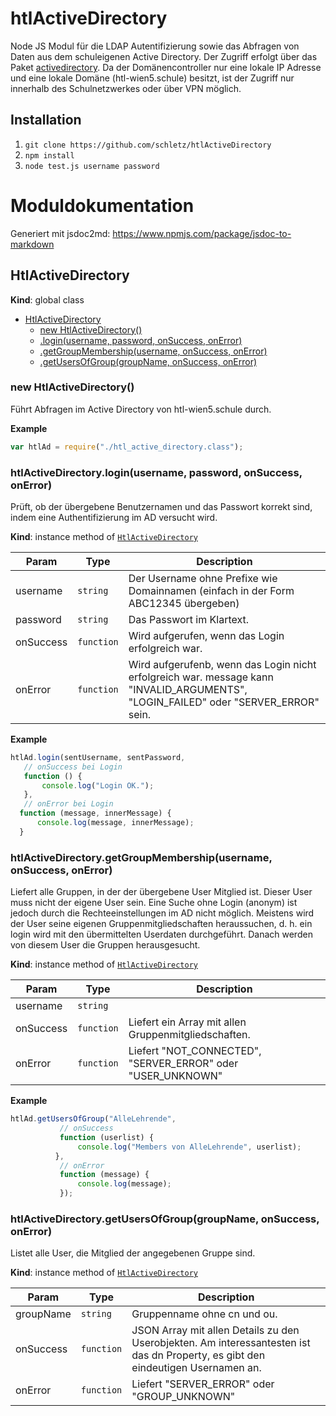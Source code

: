 # htlActiveDirectory
Node JS Modul für die LDAP Autentifizierung sowie das Abfragen von Daten aus dem schuleigenen
Active Directory. Der Zugriff erfolgt über das Paket [activedirectory](https://www.npmjs.com/package/activedirectory).
Da der Domänencontroller nur eine lokale IP Adresse und eine lokale Domäne (htl-wien5.schule) besitzt,
ist der Zugriff nur innerhalb des Schulnetzwerkes oder über VPN möglich.

## Installation
1. `git clone https://github.com/schletz/htlActiveDirectory`
2. `npm install`
3. `node test.js username password`

# Moduldokumentation
Generiert mit jsdoc2md: https://www.npmjs.com/package/jsdoc-to-markdown

<a name="HtlActiveDirectory"></a>

## HtlActiveDirectory
**Kind**: global class  

* [HtlActiveDirectory](#HtlActiveDirectory)
    * [new HtlActiveDirectory()](#new_HtlActiveDirectory_new)
    * [.login(username, password, onSuccess, onError)](#HtlActiveDirectory+login)
    * [.getGroupMembership(username, onSuccess, onError)](#HtlActiveDirectory+getGroupMembership)
    * [.getUsersOfGroup(groupName, onSuccess, onError)](#HtlActiveDirectory+getUsersOfGroup)

<a name="new_HtlActiveDirectory_new"></a>

### new HtlActiveDirectory()
Führt Abfragen im Active Directory von htl-wien5.schule durch.

**Example**  
```js
var htlAd = require("./htl_active_directory.class");
```
<a name="HtlActiveDirectory+login"></a>

### htlActiveDirectory.login(username, password, onSuccess, onError)
Prüft, ob der übergebene Benutzernamen und das Passwort korrekt sind, indem eine 
Authentifizierung im AD versucht wird.

**Kind**: instance method of <code>[HtlActiveDirectory](#HtlActiveDirectory)</code>  

| Param | Type | Description |
| --- | --- | --- |
| username | <code>string</code> | Der Username ohne Prefixe wie Domainnamen (einfach in der Form ABC12345  übergeben) |
| password | <code>string</code> | Das Passwort im Klartext. |
| onSuccess | <code>function</code> | Wird aufgerufen, wenn das Login erfolgreich war. |
| onError | <code>function</code> | Wird aufgerufenb, wenn das Login nicht erfolgreich war. message kann "INVALID_ARGUMENTS", "LOGIN_FAILED" oder "SERVER_ERROR" sein. |

**Example**  
```js
htlAd.login(sentUsername, sentPassword,
   // onSuccess bei Login
   function () {
       console.log("Login OK.");
   },
   // onError bei Login 
  function (message, innerMessage) {
      console.log(message, innerMessage);
  }
```
<a name="HtlActiveDirectory+getGroupMembership"></a>

### htlActiveDirectory.getGroupMembership(username, onSuccess, onError)
Liefert alle Gruppen, in der der übergebene User Mitglied ist. Dieser User muss nicht der eigene
User sein. Eine Suche ohne Login (anonym) ist jedoch durch die Rechteeinstellungen im AD nicht
möglich. 
Meistens wird der User seine eigenen Gruppenmitgliedschaften heraussuchen, d. h. ein login wird
mit den übermittelten Userdaten durchgeführt. Danach werden von diesem User die Gruppen 
herausgesucht.

**Kind**: instance method of <code>[HtlActiveDirectory](#HtlActiveDirectory)</code>  

| Param | Type | Description |
| --- | --- | --- |
| username | <code>string</code> |  |
| onSuccess | <code>function</code> | Liefert ein Array mit allen Gruppenmitgliedschaften. |
| onError | <code>function</code> | Liefert "NOT_CONNECTED", "SERVER_ERROR" oder "USER_UNKNOWN" |

**Example**  
```js
htlAd.getUsersOfGroup("AlleLehrende",
           // onSuccess
           function (userlist) {
               console.log("Members von AlleLehrende", userlist);
          },
           // onError
           function (message) {
               console.log(message);
           });
```
<a name="HtlActiveDirectory+getUsersOfGroup"></a>

### htlActiveDirectory.getUsersOfGroup(groupName, onSuccess, onError)
Listet alle User, die Mitglied der angegebenen Gruppe sind.

**Kind**: instance method of <code>[HtlActiveDirectory](#HtlActiveDirectory)</code>  

| Param | Type | Description |
| --- | --- | --- |
| groupName | <code>string</code> | Gruppenname ohne cn und ou. |
| onSuccess | <code>function</code> | JSON Array mit allen Details zu den Userobjekten. Am  interessantesten ist das dn Property, es gibt den eindeutigen Usernamen an. |
| onError | <code>function</code> | Liefert "SERVER_ERROR" oder "GROUP_UNKNOWN" |

